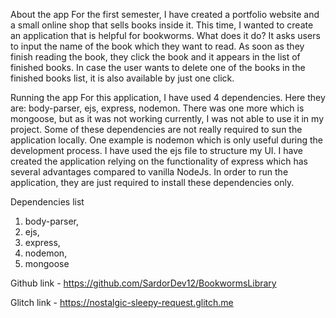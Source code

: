 About the app
For the first semester, I have created a portfolio website and a small online shop that sells books inside it. This time, I wanted to create an application that is helpful for bookworms. What does it do? It asks users to input the name of the book which they want to read. As soon as they finish reading the book, they click the book and it appears in the list of finished books. In case the user wants to delete one of the books in the finished books list, it is also available by just one click. 

Running the app
For this application, I have used 4 dependencies. Here they are: body-parser, ejs, express, nodemon. There was one more which is mongoose, but as it was not working currently, I was not able to use it in my project. Some of these dependencies are not really required to sun the application locally. One example is nodemon which is only useful during the development process. I have used the ejs file to structure my UI. I have created the application relying on the functionality of express which has several advantages compared to vanilla NodeJs. In order to run the application, they are just required to install these dependencies only.

Dependencies list
1. body-parser,
2. ejs,
3. express,
4. nodemon,
5. mongoose


Github link - https://github.com/SardorDev12/BookwormsLibrary

Glitch link - https://nostalgic-sleepy-request.glitch.me